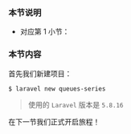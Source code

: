 ### 本节说明
* 对应第 1 小节：

### 本节内容



首先我们新建项目：
```
$ laravel new queues-series
```
>使用的 `Laravel` 版本是 `5.8.16`

在下一节我们正式开启旅程！

